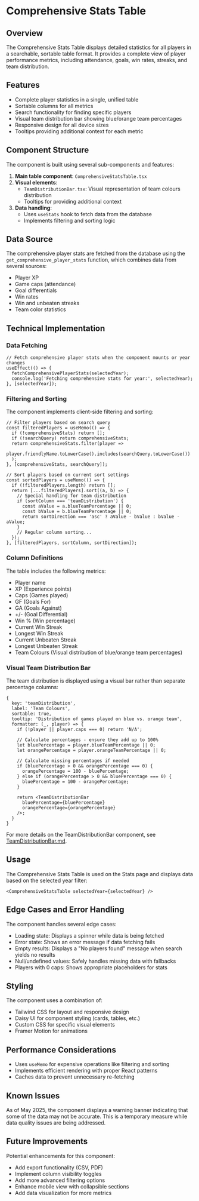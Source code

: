 # Comprehensive Stats Table

## Overview
The Comprehensive Stats Table displays detailed statistics for all players in a searchable, sortable table format. It provides a complete view of player performance metrics, including attendance, goals, win rates, streaks, and team distribution.

## Features
- Complete player statistics in a single, unified table
- Sortable columns for all metrics
- Search functionality for finding specific players
- Visual team distribution bar showing blue/orange team percentages
- Responsive design for all device sizes
- Tooltips providing additional context for each metric

## Component Structure
The component is built using several sub-components and features:

1. **Main table component**: `ComprehensiveStatsTable.tsx`
2. **Visual elements**:
   - `TeamDistributionBar.tsx`: Visual representation of team colours distribution
   - Tooltips for providing additional context
3. **Data handling**:
   - Uses `useStats` hook to fetch data from the database
   - Implements filtering and sorting logic

## Data Source
The comprehensive player stats are fetched from the database using the `get_comprehensive_player_stats` function, which combines data from several sources:
- Player XP
- Game caps (attendance)
- Goal differentials
- Win rates
- Win and unbeaten streaks
- Team color statistics

## Technical Implementation

### Data Fetching
```tsx
// Fetch comprehensive player stats when the component mounts or year changes
useEffect(() => {
  fetchComprehensivePlayerStats(selectedYear);
  console.log('Fetching comprehensive stats for year:', selectedYear);
}, [selectedYear]);
```

### Filtering and Sorting
The component implements client-side filtering and sorting:

```tsx
// Filter players based on search query
const filteredPlayers = useMemo(() => {
  if (!comprehensiveStats) return [];
  if (!searchQuery) return comprehensiveStats;
  return comprehensiveStats.filter(player => 
    player.friendlyName.toLowerCase().includes(searchQuery.toLowerCase())
  );
}, [comprehensiveStats, searchQuery]);

// Sort players based on current sort settings
const sortedPlayers = useMemo(() => {
  if (!filteredPlayers.length) return [];
  return [...filteredPlayers].sort((a, b) => {
    // Special handling for team distribution
    if (sortColumn === 'teamDistribution') {
      const aValue = a.blueTeamPercentage || 0;
      const bValue = b.blueTeamPercentage || 0;
      return sortDirection === 'asc' ? aValue - bValue : bValue - aValue;
    }
    // Regular column sorting...
  });
}, [filteredPlayers, sortColumn, sortDirection]);
```

### Column Definitions
The table includes the following metrics:
- Player name
- XP (Experience points)
- Caps (Games played)
- GF (Goals For)
- GA (Goals Against)
- +/- (Goal Differential)
- Win % (Win percentage)
- Current Win Streak
- Longest Win Streak
- Current Unbeaten Streak
- Longest Unbeaten Streak
- Team Colours (Visual distribution of blue/orange team percentages)

### Visual Team Distribution Bar
The team distribution is displayed using a visual bar rather than separate percentage columns:

```tsx
{ 
  key: 'teamDistribution', 
  label: 'Team Colours', 
  sortable: true,
  tooltip: 'Distribution of games played on blue vs. orange team',
  formatter: (_, player) => {
    if (!player || player.caps === 0) return 'N/A';
    
    // Calculate percentages - ensure they add up to 100%
    let bluePercentage = player.blueTeamPercentage || 0;
    let orangePercentage = player.orangeTeamPercentage || 0;
    
    // Calculate missing percentages if needed
    if (bluePercentage > 0 && orangePercentage === 0) {
      orangePercentage = 100 - bluePercentage;
    } else if (orangePercentage > 0 && bluePercentage === 0) {
      bluePercentage = 100 - orangePercentage;
    }
    
    return <TeamDistributionBar 
      bluePercentage={bluePercentage}
      orangePercentage={orangePercentage}
    />;
  }
}
```

For more details on the TeamDistributionBar component, see [TeamDistributionBar.md](./TeamDistributionBar.md).

## Usage
The Comprehensive Stats Table is used on the Stats page and displays data based on the selected year filter:

```tsx
<ComprehensiveStatsTable selectedYear={selectedYear} />
```

## Edge Cases and Error Handling
The component handles several edge cases:
- Loading state: Displays a spinner while data is being fetched
- Error state: Shows an error message if data fetching fails
- Empty results: Displays a "No players found" message when search yields no results
- Null/undefined values: Safely handles missing data with fallbacks
- Players with 0 caps: Shows appropriate placeholders for stats

## Styling
The component uses a combination of:
- Tailwind CSS for layout and responsive design
- Daisy UI for component styling (cards, tables, etc.)
- Custom CSS for specific visual elements
- Framer Motion for animations

## Performance Considerations
- Uses `useMemo` for expensive operations like filtering and sorting
- Implements efficient rendering with proper React patterns
- Caches data to prevent unnecessary re-fetching

## Known Issues
As of May 2025, the component displays a warning banner indicating that some of the data may not be accurate. This is a temporary measure while data quality issues are being addressed.

## Future Improvements
Potential enhancements for this component:
- Add export functionality (CSV, PDF)
- Implement column visibility toggles
- Add more advanced filtering options
- Enhance mobile view with collapsible sections
- Add data visualization for more metrics
